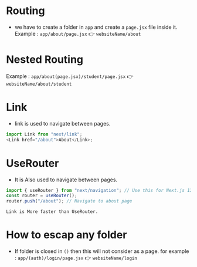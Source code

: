 # Routing

- we have to create a folder in `app` and create a `page.jsx` file inside it.
  Example : `app/about/page.jsx` 👉 `websiteName/about`

# Nested Routing

Example : `app/about(page.jsx)/student/page.jsx` 👉 `websiteName/about/student`

# Link

- link is used to navigate between pages.

```javascript
import Link from "next/link";
<Link href="/about">About</Link>;
```

# UseRouter

- It is Also used to navigate between pages.

```javascript
import { useRouter } from "next/navigation"; // Use this for Next.js 13+
const router = useRouter();
router.push("/about"); // Navigate to about page
```

`Link is More faster than UseRouter.`

# How to escap any folder

- If folder is closed in `()` then this will not consider as a page.
  for example : `app/(auth)/login/page.jsx` 👉 `websiteName/login`
